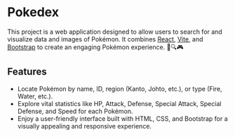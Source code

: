 # Pokedex

This project is a web application designed to allow users to search for and visualize data and images of Pokémon. It combines [React](https://es.react.dev/reference/react), [Vite](https://vitejs.dev/), and [Bootstrap](https://react-bootstrap.netlify.app/) to create an engaging Pokémon experience. 🌟🔍🎮

## Features

- Locate Pokémon by name, ID, region (Kanto, Johto, etc.), or type (Fire, Water, etc.).
- Explore vital statistics like HP, Attack, Defense, Special Attack, Special Defense, and Speed for each Pokémon.
- Enjoy a user-friendly interface built with HTML, CSS, and Bootstrap for a visually appealing and responsive experience.

